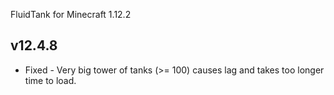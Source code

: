 FluidTank for Minecraft 1.12.2

## v12.4.8
- Fixed - Very big tower of tanks (>= 100) causes lag and takes too longer time to load.
